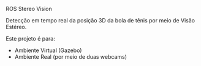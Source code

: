 ROS Stereo Vision

Detecção em tempo real da posição 3D da bola de tênis por meio de Visão Estéreo.

Este projeto é para:

- Ambiente Virtual (Gazebo)
- Ambiente Real (por meio de duas webcams)
